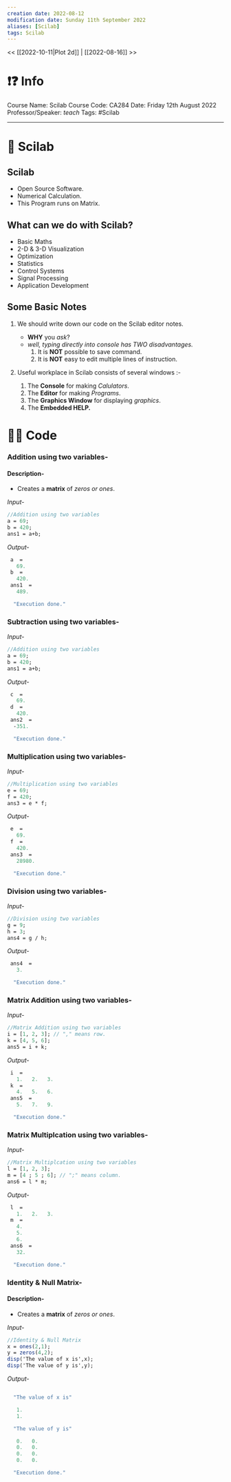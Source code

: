 ```yaml
---
creation date: 2022-08-12
modification date: Sunday 11th September 2022
aliases: [Scilab]
tags: Scilab
---
```


<< [[2022-10-11|Plot 2d]] | [[2022-08-16]] >>

# ❗❓ Info
Course Name: Scilab
Course Code: CA284
Date: Friday 12th August 2022
Professor/Speaker: *teach*
Tags: #Scilab

---
# 📑 Scilab

## Scilab
- Open Source Software.
- Numerical Calculation.
- This Program runs on Matrix.

## What can we do with Scilab?
- Basic Maths
- 2-D & 3-D Visualization
- Optimization
- Statistics
- Control Systems
- Signal Processing
- Application Development


## Some Basic Notes
1. We should write down our code on the Scilab editor notes.
	- **WHY** you *ask*?
	- *well, typing directly into console has TWO disadvantages.*
		1. It is **NOT** possible to save command.
		2. It is **NOT** easy to edit multiple lines of instruction.

2. Useful workplace in Scilab consists of several windows :-
	1. The **Console** for making *Calulators*.
	2. The **Editor** for making *Programs*.
	3. The **Graphics Window** for displaying *graphics*.
	4. The **Embedded HELP.**

# 👨‍💻 Code

### Addition using two variables-

#### Description- 
- Creates a **matrix** of *zeros or ones*.

*Input-*
```scilab
//Addition using two variables
a = 69;
b = 420;
ans1 = a+b;
```

*Output-*
```scilab
 a  = 
   69.
 b  = 
   420.
 ans1  = 
   489.

  "Execution done."
```

### Subtraction using two variables-
*Input-*
```scilab
//Addition using two variables
a = 69;
b = 420;
ans1 = a+b;
```

*Output-*
```scilab
 c  = 
   69.
 d  = 
   420.
 ans2  = 
  -351.

  "Execution done."
```

### Multiplication using two variables-
*Input-*
```scilab
//Multiplication using two variables
e = 69;
f = 420;
ans3 = e * f;
```

*Output-*
```scilab
 e  = 
   69.
 f  = 
   420.
 ans3  = 
   28980.

  "Execution done."
```

### Division using two variables-
*Input-*
```scilab
//Division using two variables
g = 9;
h = 3;
ans4 = g / h;
```

*Output-*
```scilab
 ans4  = 
   3.

  "Execution done."
```

### Matrix Addition using two variables-
*Input-*
```scilab
//Matrix Addition using two variables
i = [1, 2, 3]; // "," means row.
k = [4, 5, 6];
ans5 = i + k;
```

*Output-*
```scilab
 i  = 
   1.   2.   3.
 k  = 
   4.   5.   6.
 ans5  = 
   5.   7.   9.

  "Execution done."
```

### Matrix Multiplcation using two variables-
*Input-*
```scilab
//Matrix Multiplcation using two variables
l = [1, 2, 3];
m = [4 ; 5 ; 6]; // ";" means column.
ans6 = l * m;
```

*Output-*
```scilab
 l  = 
   1.   2.   3.
 m  = 
   4.
   5.
   6.
 ans6  = 
   32.

  "Execution done."
```

### Identity & Null Matrix-

#### Description- 
- Creates a **matrix** of *zeros or ones*.

*Input-*
```scilab
//Identity & Null Matrix
x = ones(2,1);
y = zeros(4,2);
disp('The value of x is',x);
disp('The value of y is',y);
```

*Output-*
```scilab

  "The value of x is"

   1.
   1.

  "The value of y is"

   0.   0.
   0.   0.
   0.   0.
   0.   0.

  "Execution done."
```
